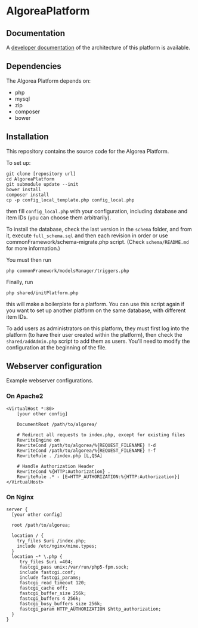 # AlgoreaPlatform

## Documentation

A [developer documentation](https://docs.google.com/document/d/1QV9RhYjtPfiTLJAOBRYtBtrOeUSclCKGjvtvJmVEdX0/edit?usp=sharing) of the architecture of this platform is available.

## Dependencies

The Algorea Platform depends on:

- php
- mysql
- zip
- composer
- bower

## Installation

This repository contains the source code for the Algorea Platform.

To set up:

```
git clone [repository url]
cd AlgoreaPlatform
git submodule update --init
bower install
composer install
cp -p config_local_template.php config_local.php
```

then fill `config_local.php` with your configuration, including database and item IDs (you can choose them arbitrarily).

To install the database, check the last version in the `schema` folder, and from it, execute `full_schema.sql` and then each revision in order or use commonFramework/schema-migrate.php script. (Check `schema/README.md` for more information.)

You must then run

```
php commonFramework/modelsManager/triggers.php
```

Finally, run

```
php shared/initPlatform.php
```

this will make a boilerplate for a platform. You can use this script again if you want to set up another platform on the same database, with different item IDs.

To add users as administrators on this platform, they must first log into the platform (to have their user created within the platform), then check the `shared/addAdmin.php` script to add them as users. You'll need to modify the configuration at the beginning of the file.

## Webserver configuration

Example webserver configurations.

### On Apache2

```
<VirtualHost *:80>
    [your other config]

    DocumentRoot /path/to/algorea/

    # Redirect all requests to index.php, except for existing files
    RewriteEngine on
    RewriteCond /path/to/algorea/%{REQUEST_FILENAME} !-d
    RewriteCond /path/to/algorea/%{REQUEST_FILENAME} !-f
    RewriteRule . /index.php [L,QSA]

    # Handle Authorization Header
    RewriteCond %{HTTP:Authorization} .
    RewriteRule .* - [E=HTTP_AUTHORIZATION:%{HTTP:Authorization}]
</VirtualHost>
```

### On Nginx

```
server {
  [your other config]

  root /path/to/algorea;

  location / {
    try_files $uri /index.php;
    include /etc/nginx/mime.types;
  }
  location ~* \.php {
     try_files $uri =404;
     fastcgi_pass unix:/var/run/php5-fpm.sock;
     include fastcgi.conf;
     include fastcgi_params;
     fastcgi_read_timeout 120;
     fastcgi_cache off;
     fastcgi_buffer_size 256k;
     fastcgi_buffers 4 256k;
     fastcgi_busy_buffers_size 256k;
     fastcgi_param HTTP_AUTHORIZATION $http_authorization;
  }
}
```
